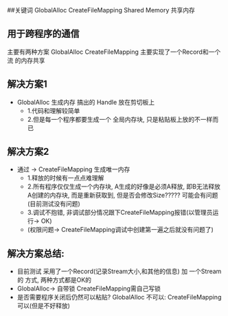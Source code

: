 ##关键词
GlobalAlloc CreateFileMapping Shared Memory 共享内存
## 用于跨程序的通信
主要有两种方案 GlobalAlloc CreateFileMapping
主要实现了一个Record和一个流 的内存共享
## 解决方案1
+ GlobalAlloc 生成内存 搞出的 Handle 放在剪切板上
	+ 1.代码和理解较简单
	+ 2.但是每一个程序都要生成一个 全局内存块, 只是粘贴板上放的不一样而已
## 解决方案2	
+ 通过 -> CreateFileMapping 生成唯一内存
    + 1.释放的时候有一点点难理解
	+ 2.所有程序仅仅生成一个内存块, A生成的好像是必须A释放, 即B无法释放A创建的内存块, 而是重新获取到, 但是否会修改Size?????  可能会有问题(目前测试没有问题)
	+ 3.调试不抱错, 非调试部分情况跟下CreateFileMapping报错(以管理员运行-> OK)
	+ (权限问题-> CreateFileMapping调试中创建第一遍之后就没有问题了)
## 解决方案总结:	
+ 目前测试 采用了一个Record(记录Stream大小,和其他的信息) 加 一个Stream的 方式, 两种方式都是OK的
+ GlobalAlloc-> 自带锁 CreateFileMapping需自己写锁
+ 是否需要程序关闭后仍然可以粘贴? GlobalAlloc 不可以: CreateFileMapping 可以(但是不好释放)